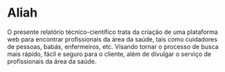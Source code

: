 # Aliah
O presente relatório técnico-científico trata da criação de uma plataforma web para encontrar profissionais da área da saúde, tais como cuidadores de pessoas, babás, enfermeiros, etc. Visando tornar o processo de busca mais rápido, fácil e seguro para o cliente, além de divulgar o serviço de profissionais da área da saúde. 

